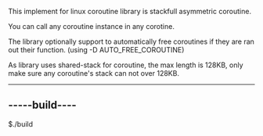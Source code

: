 
This implement for linux coroutine library is stackfull asymmetric coroutine.

You can call any coroutine instance in any corotine.

The library optionally support to automatically free coroutines if they are ran out their function. (using -D AUTO_FREE_COROUTINE)

As library uses shared-stack for coroutine, the max length is 128KB, only make sure any coroutine's stack can not over 128KB.

--------------
-----build----
--------------

$./build


